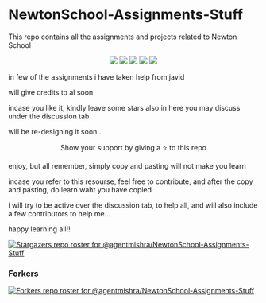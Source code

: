 # NewtonSchool-Assignments-Stuff
This repo contains all the assignments and projects related to Newton School

<div align="center">
    <p>
	    <a name="stars"><img src="https://img.shields.io/github/stars/agentmishra/NewtonSchool-Assignments-Stuff?style=for-the-badge"></a>
	    <a name="forks"><img src="https://img.shields.io/github/forks/agentmishra/NewtonSchool-Assignments-Stuff?logoColor=green&style=for-the-badge"></a>
	    <a name="contributions"><img src="https://img.shields.io/github/contributors/agentmishra/NewtonSchool-Assignments-Stuff?logoColor=green&style=for-the-badge"></a>
	    <a name="madeWith"><img src="https://img.shields.io/badge/Made%20with-Markdown-1f425f.svg?style=for-the-badge"></a>
	    <a name="license"><img src="https://img.shields.io/github/license/agentmishra/NewtonSchool-Assignments-Stuff?style=for-the-badge"></a>
    </p>
</div>

in few of the assignments i have taken help from javid

will give credits to al soon

incase you like it, kindly leave some stars
also in here you may discuss under the discussion tab

will be re-designing it soon...
<div align="center">
	<p>Show your support by giving a ⭐ to this repo</p>
</div>

enjoy, but all remember, simply copy and pasting will not make you learn

incase you refer to this resourse, feel free to contribute, and after the copy and pasting, do learn waht you have copied

i will try to be active over the discussion tab, to help all, and will also include a few contributors to help me...

happy learning all!!

[![Stargazers repo roster for @agentmishra/NewtonSchool-Assignments-Stuff](https://reporoster.com/stars/agentmishra/NewtonSchool-Assignments-Stuff)](https://github.com/agentmishra/NewtonSchool-Assignments-Stuff/stargazers)

### Forkers

[![Forkers repo roster for @agentmishra/NewtonSchool-Assignments-Stuff](https://reporoster.com/forks/agentmishra/NewtonSchool-Assignments-Stuff)](https://github.com/agentmishra/NewtonSchool-Assignments-Stuff/network/members)
